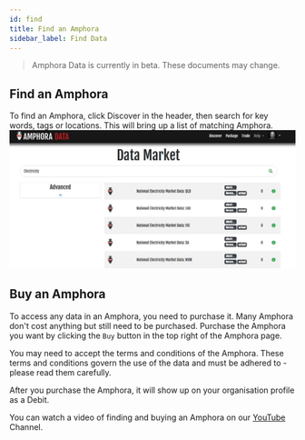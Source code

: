 ```yaml
---
id: find
title: Find an Amphora
sidebar_label: Find Data
---
```


> Amphora Data is currently in beta. These documents may change.


## Find an Amphora

To find an Amphora, click Discover in the header, then search for key words, tags or locations. This will bring up a list of matching Amphora. 
![Search Data Market, Screenshot](/docs/assets/screenshots/DataMarketSearch.jpg)

## Buy an Amphora

To access any data in an Amphora, you need to purchase it. Many Amphora don't cost anything but still need to be purchased. Purchase the Amphora you want by clicking the `Buy` button in the top right of the Amphora page. 

You may need to accept the terms and conditions of the Amphora. These terms and conditions govern the use of the data and must be adhered to -  please read them carefully.

After you purchase the Amphora, it will show up on your organisation profile as a Debit.

You can watch a video of finding and buying an Amphora on our [YouTube](https://www.youtube.com/watch?v=6TQkfAf0v_g) Channel.